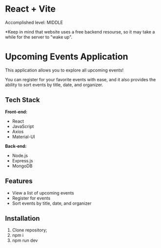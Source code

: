 # React + Vite

Accomplished level: MIDDLE

*Keep in mind that website uses a free backend resourse, so it may take a while for the server to "wake up".

# Upcoming Events Application

This application allows you to explore all upcoming events! 

You can register for your favorite events with ease, and it also provides the ability to sort events by title, date, and organizer.

## Tech Stack

**Front-end:**
- React
- JavaScript
- Axios
- Material-UI

**Back-end:**
- Node.js
- Express.js
- MongoDB

## Features
- View a list of upcoming events
- Register for events
- Sort events by title, date, and organizer

## Installation

1) Clone repository;
2) npm i
3) npm run dev




